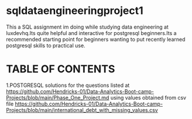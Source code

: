 # sqldataengineeringproject1



This a SQL assignment im doing while studying data engineering at luxdevhq.Its quite helpful and interactive for postgresql beginners.Its a recommended starting point for beginners wanting to put recently learned postgresql skills to practical use.



# TABLE OF CONTENTS

1.POSTGRESQL solutions for the questions listed at https://github.com/Hendricks-01/Data-Analytics-Boot-camp-Projects/blob/main/Phase_One_Project.md using values obtained from csv file https://github.com/Hendricks-01/Data-Analytics-Boot-camp-Projects/blob/main/international_debt_with_missing_values.csv
